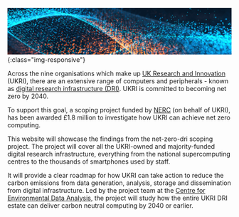 ![abstract-banner-image](images/abstract-banner-GettyImages-1280385511-3.png){:class="img-responsive"} 

Across the nine organisations which make up [UK Research and Innovation](https://www.ukri.org/) (UKRI), there are an extensive range of computers and peripherals - known as [digital research infrastructure (DRI)](https://www.ukri.org/our-work/creating-world-class-research-and-innovation-infrastructure/digital-research-infrastructure/). UKRI is committed to becoming net zero by 2040. 

To support this goal, a scoping project funded by [NERC](https://nerc.ukri.org/) (on behalf of UKRI), has been awarded £1.8 million to investigate how UKRI can achieve net zero computing. 

This website will showcase the findings from the net-zero-dri scoping project. The project will cover all the UKRI-owned and majority-funded digital research infrastructure, everything from the national supercomputing centres to the thousands of smartphones used by staff. 

It will provide a clear roadmap for how UKRI can take action to reduce the carbon emissions from data generation, analysis, storage and dissemination from digital infrastructure. Led by the project team at the [Centre for Environmental Data Analysis](https://www.ceda.ac.uk), the project will study how the entire UKRI DRI estate can deliver carbon neutral computing by 2040 or earlier. 



